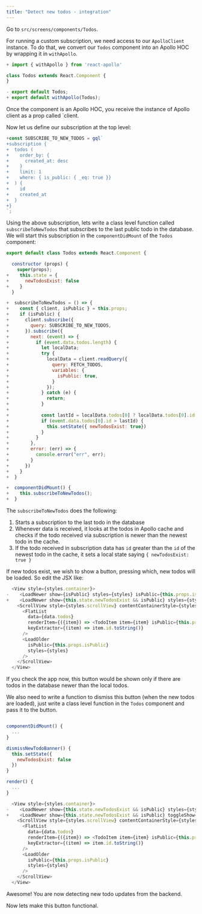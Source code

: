 ```yaml
---
title: "Detect new todos - integration"
---
```


Go to `src/screens/components/Todos`.

For running a custom subscription, we need access to our `ApolloClient` instance. To do that, we convert our `Todos` component into an Apollo HOC by wrapping it in `withApollo`.

```js
+ import { withApollo } from 'react-apollo'

class Todos extends React.Component {
}

- export default Todos;
+ export default withApollo(Todos);
```

Once the component is an Apollo HOC, you receive the instance of Apollo client as a prop called `client.

Now let us define our subscription at the top level:

```js
+const SUBSCRIBE_TO_NEW_TODOS = gql`
+subscription {
+  todos (
+    order_by: {
+      created_at: desc
+    }
+    limit: 1
+    where: { is_public: { _eq: true }}
+  ) {
+    id
+    created_at
+  }
+}
`;
```

Using the above subscription, lets write a class level function called `subscribeToNewTodos` that subscribes to the last public todo in the database. We will start this subscription in the `componentDidMount` of the `Todos` component:

```js
export default class Todos extends React.Component {

  constructor (props) {
    super(props);
+    this.state = {
+      newTodosExist: false
+    }
  }

+  subscribeToNewTodos = () => {
+    const { client, isPublic } = this.props;
+    if (isPublic) {
+      client.subscribe({
+        query: SUBSCRIBE_TO_NEW_TODOS,
+      }).subscribe({
+        next: (event) => {
+          if (event.data.todos.length) {
+            let localData;
+            try {
+              localData = client.readQuery({
+                query: FETCH_TODOS,
+                variables: {
+                  isPublic: true,
+                }
+              });
+            } catch (e) {
+              return;
+            } 
+            
+            const lastId = localData.todos[0] ? localData.todos[0].id : 0;
+            if (event.data.todos[0].id > lastId) {
+              this.setState({ newTodosExist: true})
+            }
+          }
+        },
+        error: (err) => {
+          console.error("err", err);
+        }
+      })
+    }
+  }

+  componentDidMount() {
+    this.subscribeToNewTodos();
+  }

```

The `subscribeToNewTodos` does the following:

1. Starts a subscription to the last todo in the database
2. Whenever data is received, it looks at the todos in Apollo cache and checks if the todo received via subscription is newer than the newest todo in the cache.
3. If the todo received in subscription data has `id` greater than the `id` of the newest todo in the cache, it sets a local state saying `{ newTodosExist: true }`

If new todos exist, we wish to show a button, pressing which, new todos will be loaded. So edit the JSX like:

```js
  <View style={styles.container}>
-    <LoadNewer show={isPublic} styles={styles} isPublic={this.props.isPublic}/>
+    <LoadNewer show={this.state.newTodosExist && isPublic} styles={styles} isPublic={this.props.isPublic}/>
    <ScrollView style={styles.scrollView} contentContainerStyle={styles.scrollViewContainer}>
      <FlatList
        data={data.todos}
        renderItem={({item}) => <TodoItem item={item} isPublic={this.props.isPublic}/>}
        keyExtractor={(item) => item.id.toString()}
      />
      <LoadOlder
        isPublic={this.props.isPublic}
        styles={styles}
      />
    </ScrollView>
  </View>
```

If you check the app now, this button would be shown only if there are todos in the database newer than the local todos.

We also need to write a function to dismiss this button (when the new todos are loaded), just write a class level function in the `Todos` component and pass it to the button.


```js

componentDidMount() {
  ...
}

dismissNewTodoBanner() {
  this.setState({
    newTodosExist: false
  })
}

render() {
  ...
}

```


```js
  <View style={styles.container}>
-    <LoadNewer show={this.state.newTodosExist && isPublic} styles={styles} isPublic={this.props.isPublic}/>
+    <LoadNewer show={this.state.newTodosExist && isPublic} toggleShow={this.dismissNewTodoBanner} styles={styles} isPublic={this.props.isPublic}/>
    <ScrollView style={styles.scrollView} contentContainerStyle={styles.scrollViewContainer}>
      <FlatList
        data={data.todos}
        renderItem={({item}) => <TodoItem item={item} isPublic={this.props.isPublic}/>}
        keyExtractor={(item) => item.id.toString()}
      />
      <LoadOlder
        isPublic={this.props.isPublic}
        styles={styles}
      />
    </ScrollView>
  </View>
```

Awesome! You are now detecting new todo updates from the backend.

Now lets make this button functional.